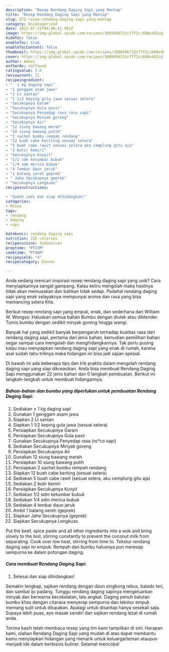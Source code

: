 ```yaml
---
description: "Resep Rendang Daging Sapi yang Mantap"
title: "Resep Rendang Daging Sapi yang Mantap"
slug: 672-resep-rendang-daging-sapi-yang-mantap
category: Uncategorized
date: 2022-07-21T04:40:41.982Z
image: https://img-global.cpcdn.com/recipes/388949b732cf7f2c/680x482cq70/rendang-daging-sapi-foto-resep-utama.jpg
hideToc: false
enableToc: true
enableTocContent: false
thumbnail: https://img-global.cpcdn.com/recipes/388949b732cf7f2c/680x482cq70/rendang-daging-sapi-foto-resep-utama.jpg
cover: https://img-global.cpcdn.com/recipes/388949b732cf7f2c/680x482cq70/rendang-daging-sapi-foto-resep-utama.jpg
author: Admin
authorAv: notfound
ratingvalue: 3.6
reviewcount: 21
recipeingredient:
- "  1 kg daging sapi"
- "1 genggam asam jawa"
- "2 Lt santan"
- "1 1/2 keping gula jawa sesuai selera"
- "Secukupnya Garam"
- "Secukupnya Gula pasir"
- "Secukupnya Penyedap rasa roco sapi"
- "Secukupnya Minyak goreng"
- "Secukupnya Air"
- "12 siung bawang merah"
- "10 siung bawang putih"
- "2 sachet bumbu rempah rendang"
- "12 buah cabe keriting sesuai selera"
- "5 buah cabe rawit sesuai selera aku cemplung gitu aja"
- "2 butir kemiri"
- "Secukupnya Kunyit"
- "1/2 sdm ketumbar bubuk"
- "1/4 sdm merica bubuk"
- "4 lembar daun jeruk"
- "1 batang sereh geprek"
- " Jahe Secukupnya geprek"
- "Secukupnya Lengkuas"
recipeinstructions:

- "Sudah jadi dan siap dihidangkan!"
categories:
- Resep
tags:
- rendang
- daging
- sapi

katakunci: rendang daging sapi 
nutrition: 225 calories
recipecuisine: Indonesian
preptime: "PT33M"
cooktime: "PT46M"
recipeyield: "4"
recipecategory: Dinner

---
```





Anda sedang mencari inspirasi resep rendang daging sapi yang unik? Cara menyiapkannya sangat gampang. Kalau keliru mengolah maka hasilnya tidak akan memuaskan dan bahkan tidak sedap. Padahal rendang daging sapi yang enak selayaknya mempunyai aroma dan rasa yang bisa memancing selera Kita.





Berikut resep rendang sapi yang empuk, enak, dan sederhana dari William W. Wongso: Haluskan semua bahan Bumbu dengan diulek atau diblender. Tumis bumbu dengan sedikit minyak goreng hingga wangi.

Banyak hal yang sedikit banyak berpengaruh terhadap kualitas rasa dari rendang daging sapi, pertama dari jenis bahan, kemudian pemilihan bahan segar sampai cara mengolah dan menghidangkannya. Tak perlu pusing kalau mau menyiapkan rendang daging sapi yang enak di rumah, karena asal sudah tahu triknya maka hidangan ini bisa jadi sajian spesial.






Di bawah ini ada beberapa tips dan trik praktis dalam mengolah rendang daging sapi yang siap dikreasikan. Anda bisa membuat Rendang Daging Sapi menggunakan 22 jenis bahan dan 0 langkah pembuatan. Berikut ini langkah-langkah untuk membuat hidangannya.

<!--inarticleads1-->

##### Bahan-bahan dan bumbu yang diperlukan untuk pembuatan Rendang Daging Sapi:

1. Sediakan  ± 1 kg daging sapi
1. Gunakan 1 genggam asam jawa
1. Siapkan 2 Lt santan
1. Siapkan 1 1/2 keping gula jawa (sesuai selera)
1. Persiapkan Secukupnya Garam
1. Persiapkan Secukupnya Gula pasir
1. Gunakan Secukupnya Penyedap rasa (ro*co sapi)
1. Sediakan Secukupnya Minyak goreng
1. Persiapkan Secukupnya Air
1. Gunakan 12 siung bawang merah
1. Persiapkan 10 siung bawang putih
1. Persiapkan 2 sachet bumbu rempah rendang
1. Siapkan 12 buah cabe keriting (sesuai selera)
1. Sediakan 5 buah cabe rawit (sesuai selera, aku cemplung gitu aja)
1. Sediakan 2 butir kemiri
1. Persiapkan Secukupnya Kunyit
1. Sediakan 1/2 sdm ketumbar bubuk
1. Sediakan 1/4 sdm merica bubuk
1. Sediakan 4 lembar daun jeruk
1. Ambil 1 batang sereh (geprek)
1. Siapkan  Jahe Secukupnya (geprek)
1. Siapkan Secukupnya Lengkuas


Put the beef, spice paste and all other ingredients into a wok and bring slowly to the boil, stirring constantly to prevent the coconut milk from separating. Cook over low heat, stirring from time to. Tekstur rendang daging sapi ini empuk. Rempah dan bumbu halusnya pun meresap sempurna ke dalam potongan daging. 

<!--inarticleads2-->

##### Cara membuat Rendang Daging Sapi:


1. Selesai dan siap dihidangkan!

Semakin lengkap, sajikan rendang dengan daun singkong rebus, balado teri, dan sambal ijo padang. Tunggu rendang daging sapinya mengeluarkan minyak dan berwarna kecokelatan, lalu angkat. Daging penuh balutan bumbu khas dengan citarasa menyerap sempurna dan tekstur empuk memang sulit untuk dilupakan. Apalagi untuk disantap hanya sesekali saja. Supaya lebih puas, ayo masak sendiri dan sajikan rendang lezat di rumah anda. 

Terima kasih telah membaca resep yang tim kami tampilkan di sini. Harapan kami, olahan Rendang Daging Sapi yang mudah di atas dapat membantu kamu menyiapkan hidangan yang menarik untuk keluarga/teman ataupun menjadi ide dalam berbisnis kuliner. Selamat mencoba!
